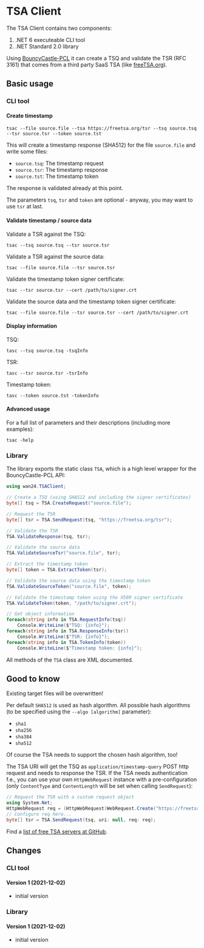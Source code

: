# TSA Client

The TSA Client contains two components:

1. .NET 6 executeable CLI tool
2. .NET Standard 2.0 library

Using [BouncyCastle-PCL](https://github.com/clairernovotny/BouncyCastle-PCL) it can create a TSQ and validate the TSR (RFC 3161) that comes from a third party SaaS TSA (like [freeTSA.org](https://freetsa.org)).

## Basic usage

### CLI tool

#### Create timestamp

```
tsac --file source.file --tsa https://freetsa.org/tsr --tsq source.tsq --tsr source.tsr --token source.tst
```

This will create a timestamp response (SHA512) for the file `source.file` and write some files:

- `source.tsq`: The timestamp request
- `source.tsr`: The timestamp response
- `source.tst`: The timestamp token

The response is validated already at this point.

The parameters `tsq`, `tsr` and `token` are optional - anyway, you may want to use `tsr` at last.

#### Validate timestamp / source data

Validate a TSR against the TSQ:

```
tsac --tsq source.tsq --tsr source.tsr
```

Validate a TSR against the source data:

```
tsac --file source.file --tsr source.tsr
```

Validate the timestamp token signer certificate:

```
tsac --tsr source.tsr --cert /path/to/signer.crt
```

Validate the source data and the timestamp token signer certificate:

```
tsac --file source.file --tsr source.tsr --cert /path/to/signer.crt
```

#### Display information

TSQ:

```
tasc --tsq source.tsq -tsqInfo
```

TSR:

```
tasc --tsr source.tsr -tsrInfo
```

Timestamp token:

```
tasc --token source.tst -tokenInfo
```

#### Advanced usage

For a full list of parameters and their descriptions (including more examples):

```
tsac -help
```

### Library

The library exports the static class `TSA`, which is a high level wrapper for the BouncyCastle-PCL API:

```cs
using wan24.TSAClient;

// Create a TSQ (using SHA512 and including the signer certificates)
byte[] tsq = TSA.CreateRequest("source.file");

// Request the TSR
byte[] tsr = TSA.SendRequest(tsq, "https://freetsa.org/tsr");

// Validate the TSR
TSA.ValidateResponse(tsq, tsr);

// Validate the source data
TSA.ValidateSourceTsr("source.file", tsr);

// Extract the timestamp token
byte[] token = TSA.ExtractToken(tsr);

// Validate the source data using the timestamp token
TSA.ValidateSourceToken("source.file", token);

// Validate the timestamp token using the X509 signer certificate
TSA.ValidateToken(token, "/path/to/signer.crt");

// Get object information
foreach(string info in TSA.RequestInfo(tsq))
    Console.WriteLine($"TSQ: {info}");
foreach(string info in TSA.ResponseInfo(tsr))
    Console.WriteLine($"TSR: {info}");
foreach(string info in TSA.TokenInfo(token))
    Console.WriteLine($"Timestamp token: {info}");
```

All methods of the `TSA` class are XML documented.

## Good to know

Existing target files will be overwritten!

Per default `SHA512` is used as hash algorithm. All possible hash algorithms (to be specified using the `--algo [algorithm]` parameter):

- `sha1`
- `sha256`
- `sha384`
- `sha512`

Of course the TSA needs to support the chosen hash algorithm, too!

The TSA URI will get the TSQ as `application/timestamp-query` POST http request and needs to response the TSR. If the TSA needs authentication f.e., you can use your own `HttpWebRequest` instance with a pre-configuration (only `ContentType` and `ContentLength` will be set when calling `SendRequest`):

```cs
// Request the TSR with a custom request object
using System.Net;
HttpWebRequest req = (HttpWebRequest)WebRequest.Create("https://freetsa.org/tsr");
// Configure req here...
byte[] tsr = TSA.SendRequest(tsq, uri: null, req: req);
```

Find a [list of free TSA servers at GitHub](https://gist.github.com/Manouchehri/fd754e402d98430243455713efada710).

## Changes

### CLI tool

#### Version 1 (2021-12-02)

- initial version

### Library

#### Version 1 (2021-12-02)

- initial version
